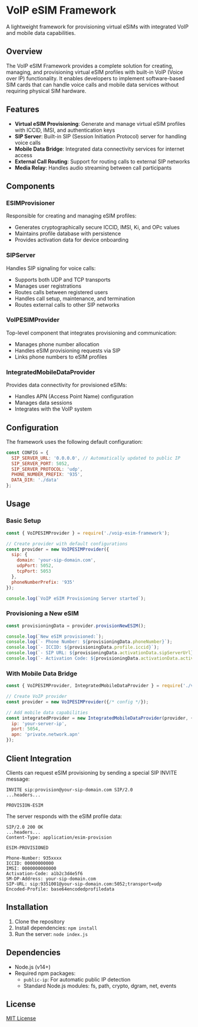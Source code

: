 # VoIP eSIM Framework

A lightweight framework for provisioning virtual eSIMs with integrated VoIP and mobile data capabilities.

## Overview

The VoIP eSIM Framework provides a complete solution for creating, managing, and provisioning virtual eSIM profiles with built-in VoIP (Voice over IP) functionality. It enables developers to implement software-based SIM cards that can handle voice calls and mobile data services without requiring physical SIM hardware.

## Features

- **Virtual eSIM Provisioning**: Generate and manage virtual eSIM profiles with ICCID, IMSI, and authentication keys
- **SIP Server**: Built-in SIP (Session Initiation Protocol) server for handling voice calls
- **Mobile Data Bridge**: Integrated data connectivity services for internet access
- **External Call Routing**: Support for routing calls to external SIP networks
- **Media Relay**: Handles audio streaming between call participants

## Components

### ESIMProvisioner

Responsible for creating and managing eSIM profiles:
- Generates cryptographically secure ICCID, IMSI, Ki, and OPc values
- Maintains profile database with persistence
- Provides activation data for device onboarding

### SIPServer

Handles SIP signaling for voice calls:
- Supports both UDP and TCP transports
- Manages user registrations
- Routes calls between registered users
- Handles call setup, maintenance, and termination
- Routes external calls to other SIP networks

### VoIPESIMProvider

Top-level component that integrates provisioning and communication:
- Manages phone number allocation
- Handles eSIM provisioning requests via SIP
- Links phone numbers to eSIM profiles

### IntegratedMobileDataProvider

Provides data connectivity for provisioned eSIMs:
- Handles APN (Access Point Name) configuration
- Manages data sessions
- Integrates with the VoIP system

## Configuration

The framework uses the following default configuration:

```javascript
const CONFIG = {
  SIP_SERVER_URL: '0.0.0.0', // Automatically updated to public IP
  SIP_SERVER_PORT: 5052,
  SIP_SERVER_PROTOCOL: 'udp',
  PHONE_NUMBER_PREFIX: '935',
  DATA_DIR: './data'
};
```

## Usage

### Basic Setup

```javascript
const { VoIPESIMProvider } = require('./voip-esim-framework');

// Create provider with default configurations
const provider = new VoIPESIMProvider({
  sip: {
    domain: 'your-sip-domain.com',
    udpPort: 5052,
    tcpPort: 5053
  },
  phoneNumberPrefix: '935'
});

console.log(`VoIP eSIM Provisioning Server started`);
```

### Provisioning a New eSIM

```javascript
const provisioningData = provider.provisionNewESIM();

console.log(`New eSIM provisioned:`);
console.log(`- Phone Number: ${provisioningData.phoneNumber}`);
console.log(`- ICCID: ${provisioningData.profile.iccid}`);
console.log(`- SIP URL: ${provisioningData.activationData.sipServerUrl}`);
console.log(`- Activation Code: ${provisioningData.activationData.activationCode}`);
```

### With Mobile Data Bridge

```javascript
const { VoIPESIMProvider, IntegratedMobileDataProvider } = require('./voip-esim-framework');

// Create VoIP provider
const provider = new VoIPESIMProvider({/* config */});

// Add mobile data capabilities
const integratedProvider = new IntegratedMobileDataProvider(provider, {
  ip: 'your-server-ip',
  port: 5054,
  apn: 'private.network.apn'
});
```

## Client Integration

Clients can request eSIM provisioning by sending a special SIP INVITE message:

```
INVITE sip:provision@your-sip-domain.com SIP/2.0
...headers...

PROVISION-ESIM
```

The server responds with the eSIM profile data:

```
SIP/2.0 200 OK
...headers...
Content-Type: application/esim-provision

ESIM-PROVISIONED

Phone-Number: 935xxxx
ICCID: 00000000000
IMSI: 0000000000000
Activation-Code: a1b2c3d4e5f6
SM-DP-Address: your-sip-domain.com
SIP-URL: sip:9351001@your-sip-domain.com:5052;transport=udp
Encoded-Profile: base64encodedprofiledata
```

## Installation

1. Clone the repository
2. Install dependencies: `npm install`
3. Run the server: `node index.js`

## Dependencies

- Node.js (v14+)
- Required npm packages:
  - `public-ip`: For automatic public IP detection
  - Standard Node.js modules: fs, path, crypto, dgram, net, events

## License

[MIT License](LICENSE)